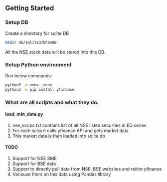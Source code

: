 ## Getting Started

### Setup DB

Create a directory for sqlite DB

  ```sh
  mkdir db/sqlite3/bhavDB
  ```

All the NSE stock data will be stored into this DB.

### Setup Python environment
Run below commands:

  ```sh
  python3 -m venv .venv
  python3 -m pip install yfinance
  ```

### What are all scripts and what they do.

#### load_mkt_data.py

1. nse_scrips.txt contains list of all NSE listed securties in EQ series
2. For each scrip it calls yfinance API and gets market data 
3. This market data is then loaded into sqlite db

#### TODO
1. Support for NSE SME
2. Support for BSE data
3. Support to directly pull data from NSE, BSE websites and reitire yfinance
4. Variouse fiters on this data using Pandas library